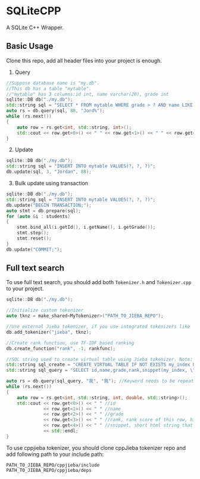 #  SQLiteCPP
A SQLite C++ Wrapper. 



## Basic Usage

Clone this repo, add all header files into your project is enough.


1. Query

```c++
//Suppose database name is "my.db". 
//This db has a table "mytable". 
//"mytable" has 3 columns:id int, name varchar(20), grade int
sqlite::DB db("./my.db");
std::string sql = "SELECT * FROM mytable WHERE grade > ? AND name LIKE ?";
auto rs = db.query(sql, 88, "Jord%");
while (rs.next())
{
    auto row = rs.get<int, std::string, int>(); 
    std::cout << row.get<0>() << " " << row.get<1>() << " " << row.get<2>() << std::endl;
}
```



2. Update

```c++
sqlite::DB db("./my.db");
std::string sql = "INSERT INTO mytable VALUES(?, ?, ?)";
db.update(sql, 3, "Jordan", 88);
```



3. Bulk update using transaction

```c++
sqlite::DB db("./my.db");
std::string sql = "INSERT INTO mytable VALUES(?, ?, ?)";
db.update("BEGIN TRANSACTION;");
auto stmt = db.prepare(sql);
for (auto &i : students)
{
    stmt.bind_all(i.getId(), i.getName(), i.getGrade());
    stmt.step();
    stmt.reset();
}
db.update("COMMIT;");
```

## Full text search

To use full text search, you should add both `Tokenizer.h` and `Tokenizer.cpp` to your project.

```c++
sqlite::DB db("./my.db");

//Initialize custom tokenizer
auto tknz = make_shared<MyTokenizer>("PATH_TO_JIEBA_REPO");

//Use external Jieba tokenizer, if you use integrated tokenizers like `porter`, this line is not needed
db.add_tokenizer("jieba", tknz); 

//Create rank function, use TF-IDF based ranking
db.create_function("rank", -1, rankfunc);

//SQL string used to create virtual table using Jieba tokenizer. Note: tokenizer need to repeat twice
std::string sql_create = "CREATE VIRTUAL TABLE IF NOT EXISTS my_index USING fts4(id, name, grade, tokenize=jieba jieba)";
std::string sql_query = "SELECT id,name,grade,rank,snippet(my_index, \"<font color=red>\", \"</font>\", \"...\", -1, 11) AS snippet FROM my_index JOIN (SELECT docid, rank(matchinfo(my_index,'pcxnl'),1,1,1) AS rank FROM my_index WHERE my_index MATCH ? ORDER BY rank DESC ) AS ranktable USING(docid) WHERE my_index MATCH ? ORDER BY ranktable.rank DESC";

auto rs = db.query(sql_query, "我", "我"); //Keyword needs to be repeat twice due to the form of query sql
while (rs.next())
{
    auto row = rs.get<int, std::string, int, double, std::string>(); 
    std::cout << row.get<0>() << " " //id
              << row.get<1>() << " " //name
              << row.get<2>() << " " //grade
              << row.get<3>() << " " //rank, rank score of this row, higher is better
              << row.get<4>() << " " //snippet, short html string that contains keyword
              << std::endl;
}
```


To use cppjieba tokenizer, you should clone cppJieba tokenizer repo and add following path to your include path:

```
PATH_TO_JIEBA_REPO/cppjieba/include
PATH_TO_JIEBA_REPO/cppjieba/deps
```

